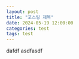```yaml
---
layout: post
title: "포스팅 제목"
date: 2024-05-19 12:00:00
categories: test
tags: test
---
```

dafdf
asdfasdf